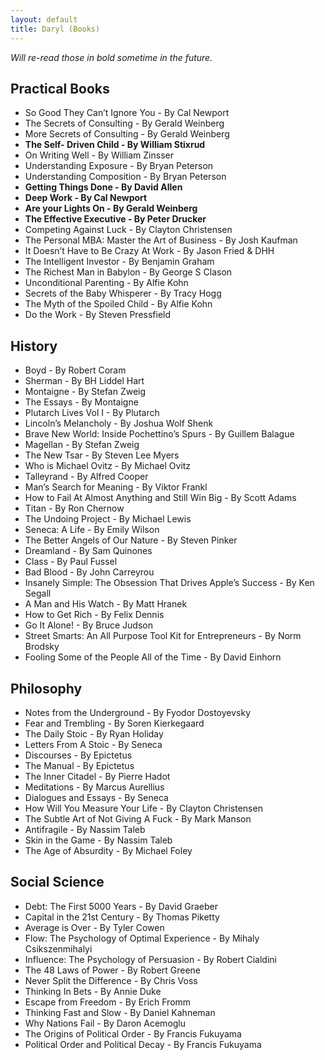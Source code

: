 ```yaml
---
layout: default
title: Daryl (Books)
---
```

*Will re-read those in bold sometime in the future.*

## Practical Books

- So Good They Can’t Ignore You - By Cal Newport
- The Secrets of Consulting - By Gerald Weinberg
- More Secrets of Consulting - By Gerald Weinberg
- **The Self- Driven Child - By William Stixrud**
- On Writing Well - By William Zinsser
- Understanding Exposure - By Bryan Peterson
- Understanding Composition - By Bryan Peterson
- **Getting Things Done - By David Allen**
- **Deep Work - By Cal Newport**
- **Are your Lights On - By Gerald Weinberg**
- **The Effective Executive - By Peter Drucker**
- Competing Against Luck - By Clayton Christensen
- The Personal MBA: Master the Art of Business - By Josh Kaufman
- It Doesn’t Have to Be Crazy At Work - By Jason Fried & DHH
- The Intelligent Investor - By Benjamin Graham
- The Richest Man in Babylon - By George S Clason
- Unconditional Parenting - By Alfie Kohn 
- Secrets of the Baby Whisperer - By Tracy Hogg
- The Myth of the Spoiled Child - By Alfie Kohn
- Do the Work - By Steven Pressfield

## History
- Boyd - By Robert Coram
- Sherman - By BH Liddel Hart
- Montaigne - By Stefan Zweig
- The Essays - By Montaigne
- Plutarch Lives Vol I - By Plutarch
- Lincoln’s Melancholy - By Joshua Wolf Shenk
- Brave New World: Inside Pochettino’s Spurs - By Guillem Balague
- Magellan - By Stefan Zweig
- The New Tsar - By Steven Lee Myers
- Who is Michael Ovitz - By Michael Ovitz
- Talleyrand - By Alfred Cooper
- Man’s Search for Meaning - By Viktor Frankl
- How to Fail At Almost Anything and Still Win Big - By Scott Adams
- Titan - By Ron Chernow
- The Undoing Project - By Michael Lewis
- Seneca: A Life - By Emily Wilson
- The Better Angels of Our Nature - By Steven Pinker
- Dreamland - By Sam Quinones
- Class - By Paul Fussel
- Bad Blood - By John Carreyrou
- Insanely Simple: The Obsession That Drives Apple’s Success - By Ken Segall
- A Man and His Watch - By Matt Hranek
- How to Get Rich - By Felix Dennis
- Go It Alone! - By Bruce Judson
- Street Smarts: An All Purpose Tool Kit for Entrepreneurs - By Norm Brodsky
- Fooling Some of the People All of the Time - By David Einhorn

## Philosophy
- Notes from the Underground - By Fyodor Dostoyevsky
- Fear and Trembling - By Soren Kierkegaard
- The Daily Stoic - By Ryan Holiday
- Letters From A Stoic - By Seneca
- Discourses - By Epictetus
- The Manual - By Epictetus
- The Inner Citadel - By Pierre Hadot
- Meditations - By Marcus Aurellius 
- Dialogues and Essays - By Seneca
- How Will You Measure Your Life - By Clayton Christensen
- The Subtle Art of Not Giving A Fuck - By Mark Manson
- Antifragile - By Nassim Taleb
- Skin in the Game - By Nassim Taleb
- The Age of Absurdity - By Michael Foley

## Social Science
- Debt: The First 5000 Years - By David Graeber
- Capital in the 21st Century - By Thomas Piketty
- Average is Over - By Tyler Cowen
- Flow: The Psychology of Optimal Experience - By Mihaly Csikszenmihalyi
- Influence: The Psychology of Persuasion - By Robert Cialdini
- The 48 Laws of Power - By Robert Greene
- Never Split the Difference - By Chris Voss
- Thinking In Bets - By Annie Duke
- Escape from Freedom - By Erich Fromm
- Thinking Fast and Slow - By Daniel Kahneman
- Why Nations Fail - By Daron Acemoglu
- The Origins of Political Order -  By Francis Fukuyama
- Political Order and Political Decay - By Francis Fukuyama
